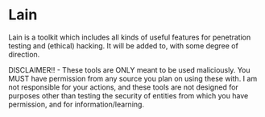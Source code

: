 Lain
====

Lain is a toolkit which includes all kinds of useful features for penetration testing and (ethical) hacking. It will be added to, with some degree of direction.

DISCLAIMER!! -   These tools are ONLY meant to be used maliciously. You MUST have permission from any source you plan on using these with. I am not responsible for your actions, and these tools are not designed for purposes other than testing the security of entities from which you have permission, and for information/learning.
